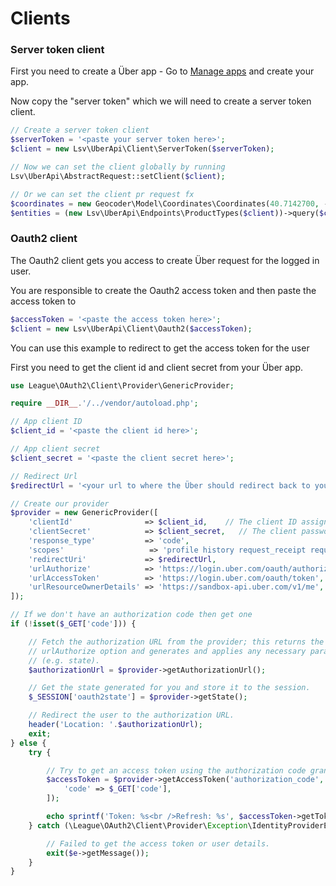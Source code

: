 Clients
=======

### Server token client

First you need to create a Über app - Go to [Manage apps](https://developer.uber.com/dashboard) and create your app.

Now copy the "server token" which we will need to create a server token client.

```php
// Create a server token client
$serverToken = '<paste your server token here>';
$client = new Lsv\UberApi\Client\ServerToken($serverToken);

// Now we can set the client globally by running
Lsv\UberApi\AbstractRequest::setClient($client);

// Or we can set the client pr request fx
$coordinates = new Geocoder\Model\Coordinates\Coordinates(40.7142700, -74.0059700);
$entities = (new Lsv\UberApi\Endpoints\ProductTypes($client))->query($coordinates);
```

### Oauth2 client

The Oauth2 client gets you access to create Über request for the logged in user.

You are responsible to create the Oauth2 access token and then paste the access token to

```php
$accessToken = '<paste the access token here>';
$client = new Lsv\UberApi\Client\Oauth2($accessToken);
```

You can use this example to redirect to get the access token for the user

First you need to get the client id and client secret from your Über app.

```php
use League\OAuth2\Client\Provider\GenericProvider;

require __DIR__.'/../vendor/autoload.php';

// App client ID
$client_id = '<paste the client id here>';

// App client secret
$client_secret = '<paste the client secret here>';

// Redirect Url
$redirectUrl = '<your url to where the Über should redirect back to you>';

// Create our provider
$provider = new GenericProvider([
    'clientId'                => $client_id,    // The client ID assigned to you by the provider
    'clientSecret'            => $client_secret,   // The client password assigned to you by the provider
    'response_type'           => 'code',
    'scopes'                   => 'profile history request_receipt request',
    'redirectUri'             => $redirectUrl,
    'urlAuthorize'            => 'https://login.uber.com/oauth/authorize',
    'urlAccessToken'          => 'https://login.uber.com/oauth/token',
    'urlResourceOwnerDetails' => 'https://sandbox-api.uber.com/v1/me',
]);

// If we don't have an authorization code then get one
if (!isset($_GET['code'])) {

    // Fetch the authorization URL from the provider; this returns the
    // urlAuthorize option and generates and applies any necessary parameters
    // (e.g. state).
    $authorizationUrl = $provider->getAuthorizationUrl();

    // Get the state generated for you and store it to the session.
    $_SESSION['oauth2state'] = $provider->getState();

    // Redirect the user to the authorization URL.
    header('Location: '.$authorizationUrl);
    exit;
} else {
    try {

        // Try to get an access token using the authorization code grant.
        $accessToken = $provider->getAccessToken('authorization_code', [
            'code' => $_GET['code'],
        ]);

        echo sprintf('Token: %s<br />Refresh: %s', $accessToken->getToken(), $accessToken->getRefreshToken());
    } catch (\League\OAuth2\Client\Provider\Exception\IdentityProviderException $e) {

        // Failed to get the access token or user details.
        exit($e->getMessage());
    }
}
```
